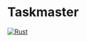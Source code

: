 # Taskmaster

[![Rust](https://github.com/Ragarnoy/Taskmaster/actions/workflows/rust.yml/badge.svg)](https://github.com/Ragarnoy/Taskmaster/actions/workflows/rust.yml)

